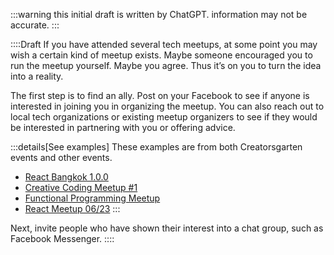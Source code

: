 :::warning
this initial draft is written by ChatGPT. information may not be accurate.
:::

::::Draft
If you have attended several tech meetups, at some point you may wish a certain kind of meetup exists. Maybe someone encouraged you to run the meetup yourself. Maybe you agree. Thus it’s on you to turn the idea into a reality.

The first step is to find an ally.
Post on your Facebook to see if anyone is interested in joining you in organizing the meetup.
You can also reach out to local tech organizations or existing meetup organizers to see if they would be interested in partnering with you or offering advice.

:::details[See examples]
These examples are from both Creatorsgarten events and other events.

- [React Bangkok 1.0.0](https://www.facebook.com/buffalo660/posts/pfbid0LTceKLxG2R17zGVuuZWnXz7uHtymdAy2yEgRRmE5awEj2Mr9AA9i2xYqZJu3nv4cl)
- [Creative Coding Meetup #1](https://www.facebook.com/dtinth/posts/pfbid02P9MsmrdyRumCFC3uzLKzfFJ7YBe7eCbsSs5pqjMEbLRY5M2SpbJo9Lkuxffc9PHGl)
- [Functional Programming Meetup](https://www.facebook.com/phoomparin.mano/posts/pfbid021KiUKXSU8Q9m87sMHZ2QoBDx3vEjuJYpDcmw6GSyjoSopL3aV5HaQymDuGU7Wxg5l)
- [React Meetup 06/23](https://www.facebook.com/devMasterSomeday/posts/pfbid02S1MLwXu9xtoqbD8wvkEsFJS6SPmRPbMf9K1tbmg6bwmvzYAMxoqBUTk6i3yEyCygl)
:::

Next, invite people who have shown their interest into a chat group, such as Facebook Messenger.
::::